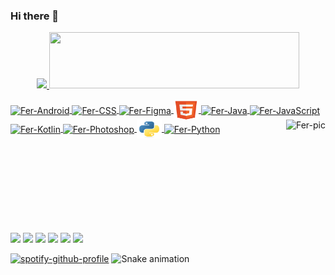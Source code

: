 ### Hi there 👋

<div align="center">
  <a href="https://github.com/feunanda">
  <img height="160em" src="https://github-readme-stats.vercel.app/api?username=feunanda&show_icons=true&theme=radical&include_all_commits=true&count_private=true"/>
  <img height="90em" width=400em src="https://github-readme-stats.vercel.app/api/top-langs/?username=feunanda&layout=compact&langs_count=7&theme=radical"/>
</div>
<div style="display: inline_block"><br>
  <img align="center" alt="Fer-Android" height="30" width="40" src="https://cdn.jsdelivr.net/gh/devicons/devicon/icons/android/android-plain.svg">
  <img align="center" alt="Fer-CSS" height="30" width="40" src="https://cdn.jsdelivr.net/gh/devicons/devicon/icons/css3/css3-original.svg">
  <img align="center" alt="Fer-Figma" height="30" width="40" src= "https://cdn.jsdelivr.net/gh/devicons/devicon/icons/figma/figma-original.svg">
  <img align="center" alt="Fer-HTML" height="30" width="40" src="https://raw.githubusercontent.com/devicons/devicon/master/icons/html5/html5-original.svg">
  <img align="center" alt="Fer-Java" height="30" width="40" src="https://cdn.jsdelivr.net/gh/devicons/devicon/icons/java/java-original.svg" />
  <img align="center" alt="Fer-JavaScript" height="30" width="40" src="https://cdn.jsdelivr.net/gh/devicons/devicon/icons/javascript/javascript-original.svg">
  <img align="center" alt="Fer-Kotlin" height="30" width="40" src="https://cdn.jsdelivr.net/gh/devicons/devicon/icons/kotlin/kotlin-original.svg">
  <img align="center" alt="Fer-Photoshop" height="30" width="40" src="https://cdn.jsdelivr.net/gh/devicons/devicon/icons/photoshop/photoshop-line.svg">
  <img align="center" alt="Fer-Python" height="30" width="40" src="https://raw.githubusercontent.com/devicons/devicon/master/icons/python/python-original.svg">
  <img align="center" alt="Fer-Python" height="30" width="40" src="https://cdn.jsdelivr.net/gh/devicons/devicon/icons/vscode/vscode-original.svg">


 
  <img align="right" alt="Fer-pic" height="150" src="https://picrew.me/shareImg/secret/202206/644129_tOpe3uKH.png">
</div>
  
<img align="center" height="2" width="658" src="https://camo.githubusercontent.com/1e2d21053078bfce95a49055362115d90262781298f934e827550c922df3f8cd/68747470733a2f2f7777772e616e696d61746564696d616765732e6f72672f646174612f6d656469612f3536322f616e696d617465642d6c696e652d696d6167652d303432392e676966">
  
<div> 

  <a href="https://www.behance.net/feunanda/moodboard" target="_blank"><img src="https://img.shields.io/badge/Behance-0054F7?style=for-the-badge&logo=behance&logoColor=white" target="_blank"></a> 
  <a href="https://discord.com/users/968711698758389790" target="_blank"><img src="https://img.shields.io/badge/Discord-7289DA?style=for-the-badge&logo=discord&logoColor=white" target="_blank"></a> 
  <a href = "mailto:feunandasimba@gmail.com"><img src="https://img.shields.io/badge/Gmail-D14836?style=for-the-badge&logo=gmail&logoColor=white"></a>
  <a href="https://instagram.com/fernandamzimba" target="_blank"><img src="https://img.shields.io/badge/-Instagram-%23E4405F?style=for-the-badge&logo=instagram&logoColor=white" target="_blank"></a>
  <a href="https://www.linkedin.com/in/fernandazimba" target="_blank"><img src="https://img.shields.io/badge/-LinkedIn-%230077B5?style=for-the-badge&logo=linkedin&logoColor=white" target="_blank"></a> 
  <a href="https://www.twitter.com/feunandasimba" target="_blank"><img src="https://img.shields.io/badge/Twitter-1DA1F2?style=for-the-badge&logo=twitter&logoColor=white" target="_blank"></a> 

  
  [![spotify-github-profile](https://spotify-github-profile.vercel.app/api/view?uid=fernanda_zimba&cover_image=true&theme=novatorem&bar_color=ff0000&bar_color_cover=false)](https://spotify-github-profile.vercel.app/api/view?uid=fernanda_zimba&redirect=true) 
  ![Snake animation](https://github.com/feunanda/feunanda/blob/output/github-contribution-grid-snake.svg)
 
</div>  
  

